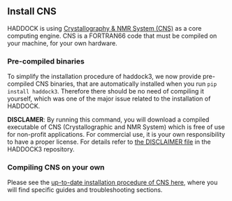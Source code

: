 ## Install CNS

HADDOCK is using [Crystallography & NMR System (CNS)](http://cns-online.org/v1.3/) as a core computing engine.
CNS is a FORTRAN66 code that must be compiled on your machine, for your own hardware.

### Pre-compiled binaries

To simplify the installation procedure of haddock3, we now provide pre-compiled CNS binaries, that are automatically installed when you run `pip install haddock3`.
Therefore there should be no need of compiling it yourself, which was one of the major issue related to the installation of HADDOCK.

**DISCLAMER**:
By running this command, you will download a compiled executable of CNS (Crystallographic and NMR System) which is free of use for non-profit applications.
For commercial use, it is your own responsibility to have a proper license.
For details refer to [the DISCLAIMER file](https://github.com/haddocking/haddock3/blob/main/DISCLAIMER.md) in the HADDOCK3 repository.

### Compiling CNS on your own

Please see the [up-to-date installation procedure of CNS here](https://github.com/haddocking/haddock3/blob/main/docs/CNS.md), where you will find specific guides and troubleshooting sections.
